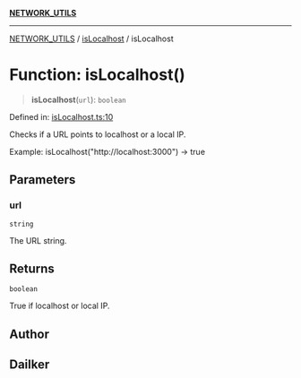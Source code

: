 [**NETWORK_UTILS**](../../README.md)

***

[NETWORK_UTILS](../../README.md) / [isLocalhost](../README.md) / isLocalhost

# Function: isLocalhost()

> **isLocalhost**(`url`): `boolean`

Defined in: [isLocalhost.ts:10](https://github.com/dailker/everyutil/blob/2a1290e25c1270a5e1af64099b97f8d5fc086e59/src/network/isLocalhost.ts#L10)

Checks if a URL points to localhost or a local IP.

Example: isLocalhost("http://localhost:3000") → true

## Parameters

### url

`string`

The URL string.

## Returns

`boolean`

True if localhost or local IP.

## Author

## Dailker
